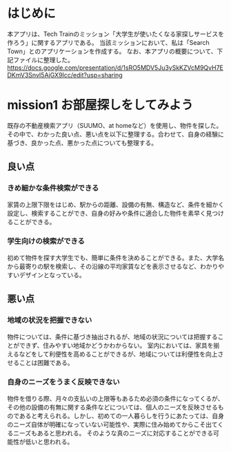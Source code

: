 # はじめに
本アプリは、Tech Trainのミッション「大学生が使いたくなる家探しサービスを作ろう」に関するアプリである。
当該ミッションにおいて、私は「Search Town」とのアプリケーションを作成する。
なお、本アプリの概要について、下記ファイルに整理した。
https://docs.google.com/presentation/d/1sRO5MDV5Ju3ySkKZVcM9QvH7EDKmV3SnvI5AjGX9Icc/edit?usp=sharing

# mission1 お部屋探しをしてみよう
既存の不動産検索アプリ（SUUMO、at homeなど）を使用し、物件を探した。
その中で、わかった良い点、悪い点を以下に整理する。合わせて、自身の経験に基づき、良かった点、悪かった点についても整理する。

## 良い点
### きめ細かな条件検索ができる
家賃の上限下限をはじめ、駅からの距離、設備の有無、構造など、条件を細かく設定し、検索することができ、自身の好みや条件に適合した物件を素早く見つけることができる。

### 学生向けの検索ができる
初めて物件を探す大学生でも、簡単に条件を決めることができる。また、大学名から最寄りの駅を検索し、その沿線の平均家賃などを表示させるなど、わかりやすいデザインとなっている。

## 悪い点
### 地域の状況を把握できない
物件については、条件に基づき抽出されるが、地域の状況については把握することができず、住みやすい地域かどうかわからない。
室内においては、家具を揃えるなどをして利便性を高めることができるが、地域については利便性を向上させることは困難である。

### 自身のニーズをうまく反映できない
物件を借りる際、月々の支払いの上限等もあるため必須の条件になってくるが、その他の設備の有無に関する条件などについては、個人のニーズを反映させるものであると考えられる。しかし、初めての一人暮らしを行うにあたっては、自身のニーズ自体が明確になっていない可能性や、実際に住み始めてからこそ出てくるニーズもあると思われる。
そのような真のニーズに対応することができる可能性が低いと思われる。